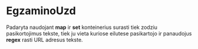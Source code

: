 # EgzaminoUzd

Padaryta naudojant **map** ir **set** konteinerius surasti tiek zodziu pasikortojimus tekste, tiek ju vieta kuriose eilutese pasikartojo ir panaudojus **regex** rasti URL adresus tekste.  
